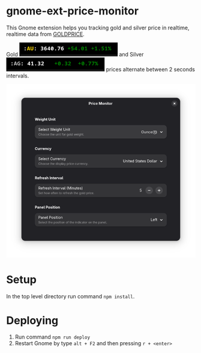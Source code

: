# gnome-ext-price-monitor

This Gnome extension helps you tracking gold and silver price in realtime, realtime data from [GOLDPRICE](https://goldprice.org/).

Gold ![Gold](docs/gold.png "Gold") and Silver ![Silver](docs/silver.png "Silver") prices alternate between 2 seconds intervals.

![Settings](docs/settings.png "Settings")

# Setup

In the top level directory run command `npm install`.

# Deploying 

1. Run command `npm run deploy`
2. Restart Gnome by type `alt + F2` and then pressing `r + <enter>`

